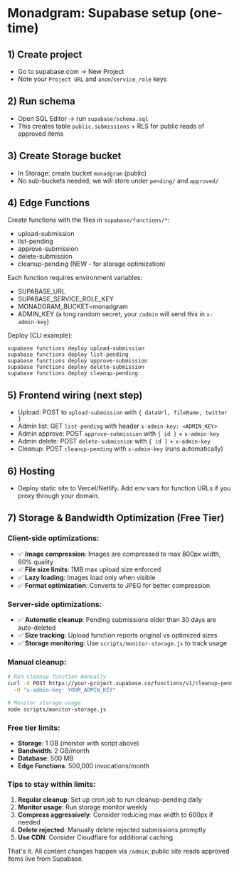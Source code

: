 # Monadgram: Supabase setup (one-time)

## 1) Create project
- Go to supabase.com → New Project
- Note your `Project URL` and `anon`/`service_role` keys

## 2) Run schema
- Open SQL Editor → run `supabase/schema.sql`
- This creates table `public.submissions` + RLS for public reads of approved items

## 3) Create Storage bucket
- In Storage: create bucket `monadgram` (public)
- No sub-buckets needed; we will store under `pending/` and `approved/`

## 4) Edge Functions
Create functions with the files in `supabase/functions/*`:
- upload-submission
- list-pending
- approve-submission
- delete-submission
- cleanup-pending (NEW - for storage optimization)

Each function requires environment variables:
- SUPABASE_URL
- SUPABASE_SERVICE_ROLE_KEY
- MONADGRAM_BUCKET=monadgram
- ADMIN_KEY (a long random secret; your `/admin` will send this in `x-admin-key`)

Deploy (CLI example):
```
supabase functions deploy upload-submission
supabase functions deploy list-pending
supabase functions deploy approve-submission
supabase functions deploy delete-submission
supabase functions deploy cleanup-pending
```

## 5) Frontend wiring (next step)
- Upload: POST to `upload-submission` with `{ dataUrl, fileName, twitter }`
- Admin list: GET `list-pending` with header `x-admin-key: <ADMIN_KEY>`
- Admin approve: POST `approve-submission` with `{ id }` + `x-admin-key`
- Admin delete: POST `delete-submission` with `{ id }` + `x-admin-key`
- Cleanup: POST `cleanup-pending` with `x-admin-key` (runs automatically)

## 6) Hosting
- Deploy static site to Vercel/Netlify. Add env vars for function URLs if you proxy through your domain.

## 7) Storage & Bandwidth Optimization (Free Tier)

### Client-side optimizations:
- ✅ **Image compression**: Images are compressed to max 800px width, 80% quality
- ✅ **File size limits**: 1MB max upload size enforced
- ✅ **Lazy loading**: Images load only when visible
- ✅ **Format optimization**: Converts to JPEG for better compression

### Server-side optimizations:
- ✅ **Automatic cleanup**: Pending submissions older than 30 days are auto-deleted
- ✅ **Size tracking**: Upload function reports original vs optimized sizes
- ✅ **Storage monitoring**: Use `scripts/monitor-storage.js` to track usage

### Manual cleanup:
```bash
# Run cleanup function manually
curl -X POST https://your-project.supabase.co/functions/v1/cleanup-pending \
  -H "x-admin-key: YOUR_ADMIN_KEY"

# Monitor storage usage
node scripts/monitor-storage.js
```

### Free tier limits:
- **Storage**: 1 GB (monitor with script above)
- **Bandwidth**: 2 GB/month
- **Database**: 500 MB
- **Edge Functions**: 500,000 invocations/month

### Tips to stay within limits:
1. **Regular cleanup**: Set up cron job to run cleanup-pending daily
2. **Monitor usage**: Run storage monitor weekly
3. **Compress aggressively**: Consider reducing max width to 600px if needed
4. **Delete rejected**: Manually delete rejected submissions promptly
5. **Use CDN**: Consider Cloudflare for additional caching

That's it. All content changes happen via `/admin`; public site reads approved items live from Supabase.
